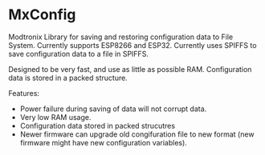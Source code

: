 # MxConfig
Modtronix Library for saving and restoring configuration data to File System. Currently supports ESP8266 and ESP32. Currently uses SPIFFS to save configuration data to a file in SPIFFS.

Designed to be very fast, and use as little as possible RAM. Configuration data is stored in a packed structure.

Features:
- Power failure during saving of data will not corrupt data. 
- Very low RAM usage.
- Configuration data stored in packed strucutres
- Newer firmware can upgrade old congifuration file to new format (new firmware might have new configuration variables).
